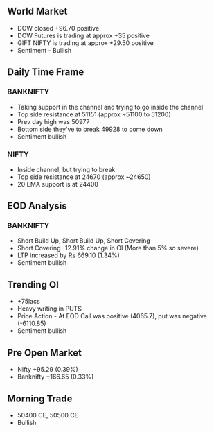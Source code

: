 ## World Market
- DOW closed +96.70 positive
- DOW Futures is trading at approx +35 positive
- GIFT NIFTY is trading at approx +29.50 positive
- Sentiment - Bullish

## Daily Time Frame
### BANKNIFTY 
- Taking support in the channel and trying to go inside the channel
- Top side resistance at  51151 (approx ~51100 to 51200)
- Prev day high was 50977
- Bottom side they've to break 49928 to come down
- Sentiment bullish

### NIFTY
- Inside channel, but trying to break
- Top side resistance at 24670 (approx ~24650)
- 20 EMA support is at 24400


## EOD Analysis
### BANKNIFTY
- Short Build Up, Short Build Up, Short Covering
- Short Covering -12.91% change in OI (More than 5% so severe)
- LTP increased by Rs 669.10 (1.34%)
- Sentiment bullish

## Trending OI
- +75lacs
- Heavy writing in PUTS
- Price Action - At EOD Call was positive (4065.7), put was negative (-6110.85)
- Sentiment bullish

## Pre Open Market
- Nifty +95.29 (0.39%)
- Banknifty +166.65 (0.33%)

## Morning Trade
- 50400 CE, 50500 CE
- Bullish